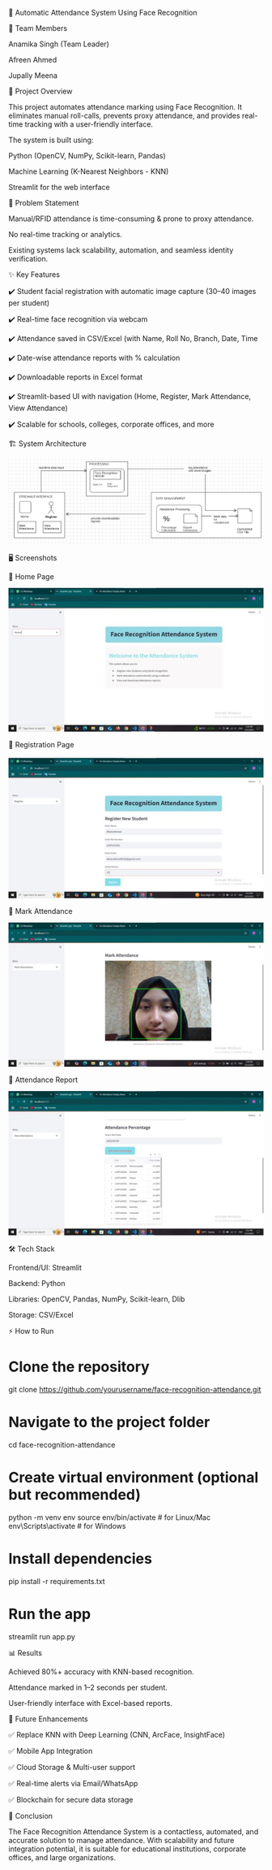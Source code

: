 📸 Automatic Attendance System Using Face Recognition

👥 Team Members

Anamika Singh (Team Leader)

Afreen Ahmed

Jupally Meena


📖 Project Overview

This project automates attendance marking using Face Recognition. It eliminates manual roll-calls, prevents proxy attendance, and provides real-time tracking with a user-friendly interface.

The system is built using:

Python (OpenCV, NumPy, Scikit-learn, Pandas)

Machine Learning (K-Nearest Neighbors - KNN)

Streamlit for the web interface

🚩 Problem Statement

Manual/RFID attendance is time-consuming & prone to proxy attendance.

No real-time tracking or analytics.

Existing systems lack scalability, automation, and seamless identity verification.

✨ Key Features

✔️ Student facial registration with automatic image capture (30–40 images per student)

✔️ Real-time face recognition via webcam

✔️ Attendance saved in CSV/Excel (with Name, Roll No, Branch, Date, Time

✔️ Date-wise attendance reports with % calculation

✔️ Downloadable reports in Excel format

✔️ Streamlit-based UI with navigation (Home, Register, Mark Attendance, View Attendance)

✔️ Scalable for schools, colleges, corporate offices, and more

🏗️ System Architecture

![System Architecture](Images/Picture1.jpg) 

🖥️ Screenshots

🔹 Home Page

![Home Page](Images/Picture2.jpg) 

🔹 Registration Page

![Registration Page](Images/Picture3.jpg) 

🔹 Mark Attendance

![Mark Attendance](Images/Picture4.jpg) 

🔹 Attendance Report

![Attendance Report](Images/Picture5.jpg) 


🛠️ Tech Stack

Frontend/UI: Streamlit

Backend: Python

Libraries: OpenCV, Pandas, NumPy, Scikit-learn, Dlib

Storage: CSV/Excel

⚡ How to Run
# Clone the repository
git clone https://github.com/yourusername/face-recognition-attendance.git

# Navigate to the project folder
cd face-recognition-attendance

# Create virtual environment (optional but recommended)
python -m venv env
source env/bin/activate   # for Linux/Mac
env\Scripts\activate      # for Windows

# Install dependencies
pip install -r requirements.txt

# Run the app
streamlit run app.py


📊 Results

Achieved 80%+ accuracy with KNN-based recognition.

Attendance marked in 1–2 seconds per student.

User-friendly interface with Excel-based reports.

🚀 Future Enhancements

✅ Replace KNN with Deep Learning (CNN, ArcFace, InsightFace)

✅ Mobile App Integration

✅ Cloud Storage & Multi-user support

✅ Real-time alerts via Email/WhatsApp

✅ Blockchain for secure data storage

📝 Conclusion

The Face Recognition Attendance System is a contactless, automated, and accurate solution to manage attendance. With scalability and future integration potential, it is suitable for educational institutions, corporate offices, and large organizations.
